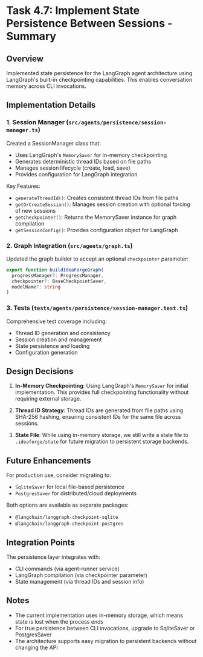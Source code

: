 # Task 4.7: Implement State Persistence Between Sessions - Summary

## Overview
Implemented state persistence for the LangGraph agent architecture using LangGraph's built-in checkpointing capabilities. This enables conversation memory across CLI invocations.

## Implementation Details

### 1. Session Manager (`src/agents/persistence/session-manager.ts`)
Created a SessionManager class that:
- Uses LangGraph's `MemorySaver` for in-memory checkpointing
- Generates deterministic thread IDs based on file paths
- Manages session lifecycle (create, load, save)
- Provides configuration for LangGraph integration

Key Features:
- `generateThreadId()`: Creates consistent thread IDs from file paths
- `getOrCreateSession()`: Manages session creation with optional forcing of new sessions
- `getCheckpointer()`: Returns the MemorySaver instance for graph compilation
- `getSessionConfig()`: Provides configuration object for LangGraph

### 2. Graph Integration (`src/agents/graph.ts`)
Updated the graph builder to accept an optional `checkpointer` parameter:
```typescript
export function buildIdeaForgeGraph(
  progressManager?: ProgressManager,
  checkpointer?: BaseCheckpointSaver,
  modelName?: string
)
```

### 3. Tests (`tests/agents/persistence/session-manager.test.ts`)
Comprehensive test coverage including:
- Thread ID generation and consistency
- Session creation and management
- State persistence and loading
- Configuration generation

## Design Decisions

1. **In-Memory Checkpointing**: Using LangGraph's `MemorySaver` for initial implementation. This provides full checkpointing functionality without requiring external storage.

2. **Thread ID Strategy**: Thread IDs are generated from file paths using SHA-256 hashing, ensuring consistent IDs for the same file across sessions.

3. **State File**: While using in-memory storage, we still write a state file to `.ideaforge/state` for future migration to persistent storage backends.

## Future Enhancements

For production use, consider migrating to:
- `SqliteSaver` for local file-based persistence
- `PostgresSaver` for distributed/cloud deployments

Both options are available as separate packages:
- `@langchain/langgraph-checkpoint-sqlite`
- `@langchain/langgraph-checkpoint-postgres`

## Integration Points

The persistence layer integrates with:
- CLI commands (via agent-runner service)
- LangGraph compilation (via checkpointer parameter)
- State management (via thread IDs and session info)

## Notes

- The current implementation uses in-memory storage, which means state is lost when the process ends
- For true persistence between CLI invocations, upgrade to SqliteSaver or PostgresSaver
- The architecture supports easy migration to persistent backends without changing the API 